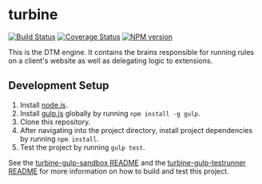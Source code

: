 # turbine
[![Build Status][status-image]][status-url] [![Coverage Status][coverage-image]][coverage-url] [![NPM version][npm-image]][npm-url]

This is the DTM engine. It contains the brains responsible for running rules on a client's website as well as delegating logic to extensions.

## Development Setup
1. Install [node.js](https://nodejs.org/).
2. Install [gulp.js](http://gulpjs.com/) globally by running `npm install -g gulp`.
3. Clone this repository.
4. After navigating into the project directory, install project dependencies by running `npm install`.
5. Test the project by running `gulp test`.

See the [turbine-gulp-sandbox README](https://git.corp.adobe.com/Activation/turbine-gulp-sandbox/blob/master/README.md) and the [turbine-gulp-testrunner README](https://git.corp.adobe.com/Activation/turbine-gulp-testrunner/blob/master/README.md) for more information on how to build and test this project.

[status-url]: https://dtm-builder.ut1.mcps.adobe.net/view/Reactor/job/turbine/
[status-image]: https://dtm-builder.ut1.mcps.adobe.net/buildStatus/icon?job=turbine
[coverage-url]: https://dtm-builder.ut1.mcps.adobe.net/view/Reactor/job/turbine/lastStableBuild/cobertura/
[coverage-image]: https://dtm-builder.ut1.mcps.adobe.net/view/Reactor/job/turbine/ws/badges/coverage.svg
[npm-url]: https://artifactory.corp.adobe.com/artifactory/webapp/#/artifacts/browse/tree/General/npm-mcps-release-local/@reactor/turbine/-/@reactor
[npm-image]: https://dtm-builder.ut1.mcps.adobe.net/view/Reactor/job/turbine/ws/badges/npm.svg
